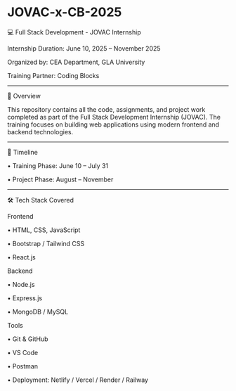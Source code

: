 # JOVAC-x-CB-2025
💻 Full Stack Development - JOVAC Internship

Internship Duration: June 10, 2025 – November 2025

Organized by: CEA Department, GLA University

Training Partner: Coding Blocks
________________________________________

📌 Overview

This repository contains all the code, assignments, and project work completed as part of the Full Stack Development Internship (JOVAC). The training focuses on building web applications using modern frontend and backend technologies.
________________________________________
📅 Timeline

•	Training Phase: June 10 – July 31

•	Project Phase: August – November
________________________________________
🛠️ Tech Stack Covered

Frontend

•	HTML, CSS, JavaScript

•	Bootstrap / Tailwind CSS

•	React.js

Backend

•	Node.js

•	Express.js

•	MongoDB / MySQL

Tools

•	Git & GitHub



•	VS Code

•	Postman

•	Deployment: Netlify / Vercel / Render / Railway

